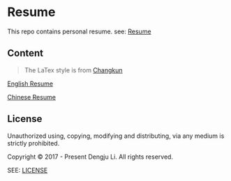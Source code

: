 # Resume

This repo contains personal resume. see: [Resume](https://github.com/kevinleeex/resume/)

## Content

> The LaTex style is from [Changkun](https://github.com/changkun)

[English Resume](https://github.com/kevinleeex/resume/blob/master/pdf/resume-en.pdf)

[Chinese Resume](https://github.com/kevinleeex/resume/blob/master/pdf/resume-zh.pdf)

## License

Unauthorized using, copying, modifying and distributing, via any medium is strictly prohibited.

Copyright © 2017 - Present Dengju Li. All rights reserved.

SEE: [LICENSE](./LICENSE)
